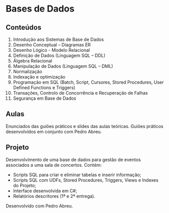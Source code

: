 # Bases de Dados
## Conteúdos 
1. Introdução aos Sistemas de Base de Dados
2. Desenho Conceptual – Diagramas ER
3. Desenho Lógico - Modelo Relacional
4. Definição de Dados (Linguagem SQL – DDL)
5. Álgebra Relacional
6. Manipulação de Dados (Linguagem SQL – DML)
7. Normalização
8. Indexação e optimização
9. Programação em SQL (Batch, Script, Cursores, Stored Procedures, User
Defined Functions e Triggers)
10. Transações, Controlo de Concorrência e Recuperação de Falhas
11. Segurança em Base de Dados

## Aulas
Enunciados das guiões práticos e slides das aulas teóricas. Guiões práticos desenvolvidos em conjunto com Pedro Abreu.

## Projeto
Desenvolvimento de uma base de dados para gestão de eventos associados a uma sala de concertos. Contém:
* Scripts SQL para criar e eliminar tabelas e inserir informação;
* Scripts SQL com UDFs, Stored Procedures, Triggers, Views e Indexes do Projeto;
* Interface desenvolvida em C#;
* Relatórios descritores (1ª e 2ª entrega).

Desenvolvido com Pedro Abreu.
